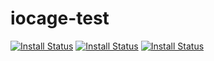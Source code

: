 # iocage-test

[repo]:https://github.com/tprelog/iocage-homeassistant

[results]:https://cirrus-ci.com/github/tprelog/test

[11-4]:https://api.cirrus-ci.com/github/tprelog/test.svg?task=homeassistant-11-4&branch
[12-1]:https://api.cirrus-ci.com/github/tprelog/test.svg?task=homeassistant-12-1&branch
[12-2]:https://api.cirrus-ci.com/github/tprelog/test.svg?task=homeassistant-12-2&branch

[![Install Status][11.4]][repo]
[![Install Status][12.1]][repo]
[![Install Status][12.2]][repo]

[11.4]:https://img.shields.io/cirrus/github/tprelog/test/homeassistant?label=11.4-release&logo=FreeNAS&style=for-the-badge&task=homeassistant-11-4
[12.1]:https://img.shields.io/cirrus/github/tprelog/test/homeassistant?label=12.1-release&logo=TrueNAS&style=for-the-badge&task=homeassistant-12-1
[12.2]:https://img.shields.io/cirrus/github/tprelog/test/homeassistant?label=12.2-release&logo=TrueNAS&style=for-the-badge&task=homeassistant-12-2
